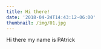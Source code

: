 ```yaml
---
title: Hi there!
date: '2018-04-24T14:43:12-06:00'
thumbnail: /img/01.jpg
---
```

Hi there my name is PAtrick
